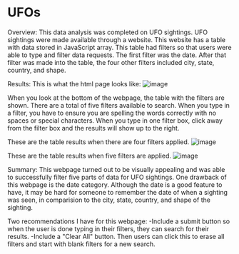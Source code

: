 # UFOs
Overview:
This data analysis was completed on UFO sightings. UFO sightings were made available through a website. This website has a table with data stored in JavaScript array. This table had filters so that users were able to type and filter data requests. The first filter was the date. After that filter was made into the table, the four other filters included city, state, country, and shape.

Results:
This is what the html page looks like:
![image](https://user-images.githubusercontent.com/103377635/178156512-6582711c-5822-484a-911d-4697232a8f90.png)

When you look at the bottom of the webpage, the table with the filters are shown. There are a total of five filters available to search. When you type in a filter, you have to ensure you are spelling the words correctly with no spaces or special characters. When you type in one filter box, click away from the filter box and the results will show up to the right.

These are the table results when there are four filters applied.
![image](https://user-images.githubusercontent.com/103377635/178156566-0f5c7c59-a298-46b8-a6cc-9c7a9aee8338.png)

These are the table results when five filters are applied.
![image](https://user-images.githubusercontent.com/103377635/178156592-d369dcbd-991d-44c7-a51e-11a52d151e44.png)

Summary:
This webpage turned out to be visually appealing and was able to successfully filter five parts of data for UFO sightings. One drawback of this webpage is the date category. Although the date is a good feature to have, it may be hard for someone to remember the date of when a sighting was seen, in comparision to the city, state, country, and shape of the sighting.

Two recommendations I have for this webpage:
-Include a submit button so when the user is done typing in their filters, they can search for their results.
-Include a "Clear All" button. Then users can click this to erase all filters and start with blank filters for a new search.

